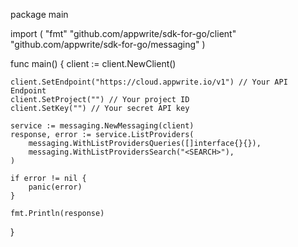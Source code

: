 package main

import (
    "fmt"
    "github.com/appwrite/sdk-for-go/client"
    "github.com/appwrite/sdk-for-go/messaging"
)

func main() {
    client := client.NewClient()

    client.SetEndpoint("https://cloud.appwrite.io/v1") // Your API Endpoint
    client.SetProject("") // Your project ID
    client.SetKey("") // Your secret API key

    service := messaging.NewMessaging(client)
    response, error := service.ListProviders(
        messaging.WithListProvidersQueries([]interface{}{}),
        messaging.WithListProvidersSearch("<SEARCH>"),
    )

    if error != nil {
        panic(error)
    }

    fmt.Println(response)
}
